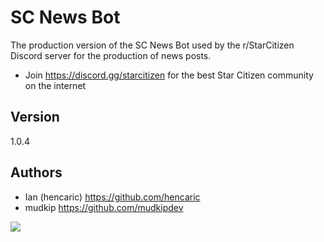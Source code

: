 # SC News Bot
The production version of the SC News Bot used by the r/StarCitizen Discord server for the production of news posts. 

- Join https://discord.gg/starcitizen for the best Star Citizen community on the internet

## Version
1.0.4

## Authors
- Ian (hencaric)
https://github.com/hencaric
- mudkip
https://github.com/mudkipdev

![](https://cdn.discordapp.com/attachments/1113146864804573285/1214590384001515560/41bannerEisenlowe.png?ex=65f9aa71&is=65e73571&hm=1cd99b04925a778d05b6d1cd1ae804af083760b0c11cc7ae96d44491b1fcb3ff&)
